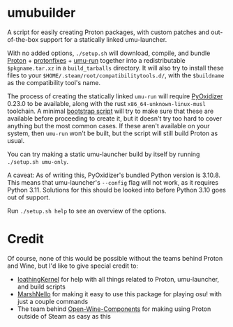 # umubuilder
A script for easily creating Proton packages, with custom patches and out-of-the-box support for a statically linked umu-launcher.

With no added options, `./setup.sh` will download, compile, and bundle [Proton](https://github.com/GloriousEggroll/proton-ge-custom) + [protonfixes](https://github.com/Open-Wine-Components/umu-protonfixes) + [umu-run](https://github.com/Open-Wine-Components/umu-launcher) together into a redistributable `$pkgname.tar.xz` in a `build_tarballs` directory. It will also try to install these files to your `$HOME/.steam/root/compatibilitytools.d/`, with the `$buildname` as the compatibility tool's name.

The process of creating the statically linked `umu-run` will require [PyOxidizer](https://github.com/indygreg/PyOxidizer) 0.23.0 to be available, along with the rust `x86_64-unknown-linux-musl` toolchain. A minimal [bootstrap script](https://github.com/whrvt/umubuilder/blob/master/umu-bundler/pyoxidizer_bootstrap.sh) will try to make sure that these are available before proceeding to create it, but it doesn't try too hard to cover anything but the most common cases. If these aren't available on your system, then `umu-run` won't be built, but the script will still build Proton as usual.

You can try making a static umu-launcher build by itself by running `./setup.sh umu-only`.

A caveat: As of writing this, PyOxidizer's bundled Python version is 3.10.8. This means that umu-launcher's `--config` flag will not work, as it requires Python 3.11. Solutions for this should be looked into before Python 3.10 goes out of support.

Run `./setup.sh help` to see an overview of the options.

# Credit
Of course, none of this would be possible without the teams behind Proton and Wine, but I'd like to give special credit to:
- [loathingKernel](https://github.com/loathingKernel) for help with all things related to Proton, umu-launcher, and build scripts
- [MarshNello](https://github.com/NelloKudo/osu-winello) for making it easy to use this package for playing osu! with just a couple commands
- The team behind [Open-Wine-Components](https://github.com/Open-Wine-Components/) for making using Proton outside of Steam as easy as this
